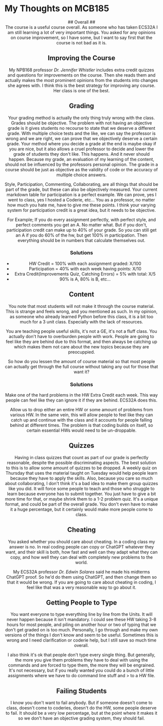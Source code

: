 My Thoughts on MCB185
=====================

<center>
## Overall ##
<center>
The course is a useful course overall. As someone who has taken ECS32A I am still learning a lot of very important things. You asked for any opinions on course improvement, so I have some, but I want to say first that the course is not bad as it is. 

## Improving the Course ##
My NPB168 professor _Dr. Jennifer Whistler_ includes extra credit quizzes and questions for improvements on the course. Then she reads them and actually makes the most prominent opinions from the students into changes she agrees with. I think this is the best strategy for improving any course. Her class is one of the best.

## Grading ##
Your grading method is actually the only thing truly wrong with the class. Grades should be objective. The problem with not having an objective grade is it gives students no recourse to state that we deserve a different grade. With multiple choice tests and the like, we can say the professor is wrong and we are right, we can prove that we objectively deserve a certain grade. 
Your method where you decide a grade at the end is maybe okay if you are nice, but it also allows a cruel professor to decide and lower the grade of students they don't like. This happens. And it never should happen. Because my grade, an evaluation of my learning of the content, should not be influenced by the professors personal opinion. The grade in a course should be just as objective as the validity of code or the accuracy of multiple choice answers. 

Style, Participation, Commenting, Collaborating, are all things that should be part of the grade, but these can also be objectively measured. Your current markdown table for participation is a perfect example. We can prove, yes I went to class, yes I hosted a Coderie, etc... You as a professor, no matter how much you hate me, have to give me these points. 
I think your varying system for participation credit is a great idea, but it needs to be objective. 

For Example; If you do every assignment perfectly, with perfect style, and perfect comments you get an A. No matter what. But if you don't, participation credit can make up to 40% of your grade. So you can still get an A if you do 60% of the hw, but get 100% in participation. Then everything should be in numbers that calculate themselves out. 

### Solutions ###
+ HW Credit = 100% with each assignment graded: X/100
+ Participation = 40% with each week having points: X/10
+ Extra Credit(Improvements Quiz, Catching Errors) = 5% with total: X/5 
+ 90% is A, 80% is B, etc...

## Content ##
You note that most students will not make it through the course material. This is strange and feels wrong, and you mentioned as such. 
In my opinion, as someone who already learned Python before this class, it is a bit too much for a 3 unit class. Especially with the lack of resources. 

You are teaching people useful skills, it's not a GE, it's not a fluff class. You actually don't have to overburden people with work. People are going to feel like they are behind due to this format, and then always be catching up which makes them not care about the new topics because they are preocuppied.

So how do you lessen the amount of course material so that most people can actually get through the full course without taking any out for those that want it?

### Solutions ###
Make one of the hard problems in the HW Extra Credit each week. This way people can feel like they can ignore it if they are behind. ECS32A does this.

Allow us to drop either an entire HW or some amount of problems from various HW. In the same vein, this will allow people to feel like they can catch up and continue with the class and it accounts for people falling behind at different times. 
The problem is that coding builds on itself, so certain essential HWs would need to be un-droppable. 

## Quizzes ##
Having in class quizzes that count as part of our grade is perfectly reasonable, despite the possible discriminating aspects. The best solution to this is to allow some amount of quizzes to be dropped. A weekly quiz on Thursday that uses the material taught on Tuesday would help people learn because they have to apply the skills. 
Also, because you care so much about collaborating, I don't think it's a bad idea to make them group quizzes like you did. It will force some people to teach and those who struggle to learn because everyone has to submit together. You just have to give a bit more time for that, or maybe shrink them to a 1-2 problem quiz. 
It's a unique format, and could be part of the overall grade. You don't even have to make it a huge percentage, but it certainly would make more people come to class. 

## Cheating ##
You asked whether you should care about cheating. In a coding class my answer is no. 
In real coding people can copy or ChatGPT whatever they want, and their skill is both, how fast and well can they adapt what they can copy, and how well they can deal with completely new problems to the world. 

My ECS32A professor _Dr. Edwin Solares_ said he made his midterms ChatGPT proof. So he'd do them using ChatGPT, and then change them so that it would be wrong. If you are going to care about cheating in coding, I feel like that was a very reasonable way to go about it. 

## Getting People to Type ##
You want everyone to type everything line by line from the Units. It will never happen because it isn't mandatory. I could see these HW taking 3-8 hours for most people, and piling on another hour or two of typing that we don't get graded on is too much. 
Personally, I go through and make my own versions of the things I don't know and seem to be useful. Sometimes this is wrong and I need clarification or coderie help, but I still save so much time overall. 

I also think it's ok that people don't type every single thing. But generally, the more you give them problems they have to deal with using the commands and are forced to type them, the more they will be engrained. 
It's not necessary, but if you really wanted you could do a bunch of little assignments where we have to do command line stuff and > to a HW file. 

## Failing Students ##
I know you don't want to fail anybody. But if someone doesn't come to class, doesn't come to coderies, doesn't do the HW, some people deserve to fail. It should be a very low percentage, but at the point where it makes it so we don't have an objective grading system, they should fail. 